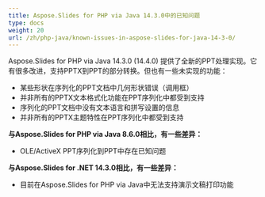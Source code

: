 ```yaml
---
title: Aspose.Slides for PHP via Java 14.3.0中的已知问题
type: docs
weight: 20
url: /zh/php-java/known-issues-in-aspose-slides-for-java-14-3-0/
---
```


Aspose.Slides for PHP via Java 14.3.0 (14.4.0) 提供了全新的PPT处理实现。它有很多改进，支持PPTX到PPT的部分转换。但也有一些未实现的功能：

- 某些形状在序列化的PPT文档中几何形状错误（调用框）
- 并非所有的PPTX文本格式化功能在PPT序列化中都受到支持
- 序列化的PPT文档中没有文本语言和拼写设置的信息
- 并非所有的PPTX主题特性在PPT序列化中都受到支持

**与Aspose.Slides for PHP via Java 8.6.0相比，有一些差异：**

- OLE/ActiveX PPT序列化到PPT中存在已知问题

**与Aspose.Slides for .NET 14.3.0相比，有一些差异：**

- 目前在Aspose.Slides for PHP via Java中无法支持演示文稿打印功能